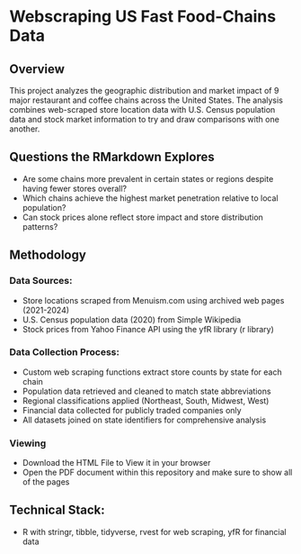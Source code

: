 # Webscraping US Fast Food-Chains Data

## Overview

This project analyzes the geographic distribution and market impact of 9 major restaurant and coffee chains across the United States. The analysis combines web-scraped store location data with U.S. Census population data and stock market information to try and draw comparisons with one another.

## Questions the RMarkdown Explores

- Are some chains more prevalent in certain states or regions despite having fewer stores overall?
- Which chains achieve the highest market penetration relative to local population?
- Can stock prices alone reflect store impact and store distribution patterns?

## Methodology

### Data Sources:

- Store locations scraped from Menuism.com using archived web pages (2021-2024)
- U.S. Census population data (2020) from Simple Wikipedia
- Stock prices from Yahoo Finance API using the yfR library (r library)

### Data Collection Process:

- Custom web scraping functions extract store counts by state for each chain
- Population data retrieved and cleaned to match state abbreviations
- Regional classifications applied (Northeast, South, Midwest, West)
- Financial data collected for publicly traded companies only
- All datasets joined on state identifiers for comprehensive analysis

### Viewing

- Download the HTML File to View it in your browser
- Open the PDF document within this repository and make sure to show all of the pages

## Technical Stack: 

- R with stringr, tibble, tidyverse, rvest for web scraping, yfR for financial data
